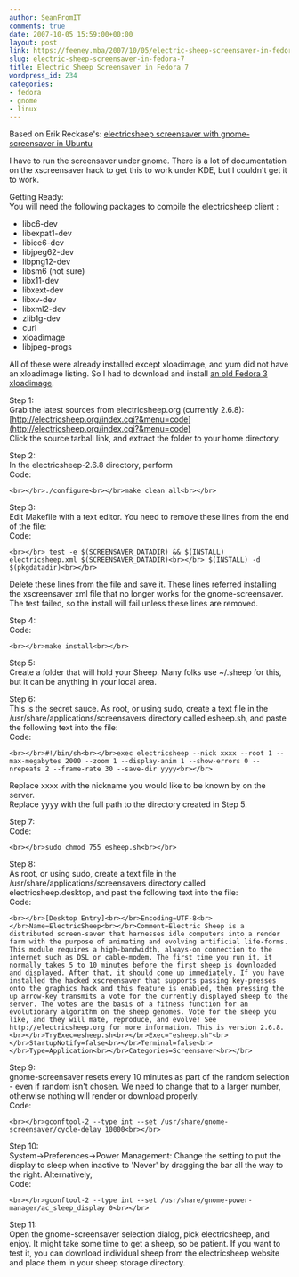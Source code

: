 ```yaml
---
author: SeanFromIT
comments: true
date: 2007-10-05 15:59:00+00:00
layout: post
link: https://feeney.mba/2007/10/05/electric-sheep-screensaver-in-fedora-7/
slug: electric-sheep-screensaver-in-fedora-7
title: Electric Sheep Screensaver in Fedora 7
wordpress_id: 234
categories:
- fedora
- gnome
- linux
---
```


Based on Erik Reckase's: [electricsheep screensaver with gnome-screensaver in Ubuntu](http://ubuntuforums.org/showthread.php?t=355607)  
  
I have to run the screensaver under gnome. There is a lot of documentation on the xscreensaver hack to get this to work under KDE, but I couldn't get it to work.  
  
Getting Ready:  
You will need the following packages to compile the electricsheep client :  
  
   * libc6-dev  
   * libexpat1-dev  
   * libice6-dev  
   * libjpeg62-dev  
   * libpng12-dev  
   * libsm6 (not sure)  
   * libx11-dev  
   * libxext-dev  
   * libxv-dev  
   * libxml2-dev  
   * zlib1g-dev  
   * curl  
   * xloadimage  
   * libjpeg-progs  
  
All of these were already installed except xloadimage, and yum did not have an xloadimage listing. So I had to download and install [an old Fedora 3 xloadimage](http://download.fedora.redhat.com/pub/fedora/linux/core/updates/3/i386/xloadimage-4.1-35.FC3.i386.rpm).  
  
Step 1:  
Grab the latest sources from electricsheep.org (currently 2.6.8):  
[http://electricsheep.org/index.cgi?&menu=code](http://electricsheep.org/index.cgi?&menu=code)  
Click the source tarball link, and extract the folder to your home directory.  
  
Step 2:  
In the electricsheep-2.6.8 directory, perform  
Code:  

    
    <br></br>./configure<br></br>make clean all<br></br>

  
Step 3:  
Edit Makefile with a text editor. You need to remove these lines from the end of the file:  
Code:  

    
    <br></br> test -e $(SCREENSAVER_DATADIR) && $(INSTALL) electricsheep.xml $(SCREENSAVER_DATADIR)<br></br> $(INSTALL) -d $(pkgdatadir)<br></br>

  
Delete these lines from the file and save it. These lines referred installing the xscreensaver xml file that no longer works for the gnome-screensaver. The test failed, so the install will fail unless these lines are removed.  
  
Step 4:  
Code:  

    
    <br></br>make install<br></br>

  
Step 5:  
Create a folder that will hold your Sheep. Many folks use ~/.sheep for this, but it can be anything in your local area.  
  
Step 6:  
This is the secret sauce. As root, or using sudo, create a text file in the /usr/share/applications/screensavers directory called esheep.sh, and paste the following text into the file:  
Code:  

    
    <br></br>#!/bin/sh<br></br>exec electricsheep --nick xxxx --root 1 --max-megabytes 2000 --zoom 1 --display-anim 1 --show-errors 0 --nrepeats 2 --frame-rate 30 --save-dir yyyy<br></br>

  
Replace xxxx with the nickname you would like to be known by on the server.  
Replace yyyy with the full path to the directory created in Step 5.  
  
Step 7:  
Code:  

    
    <br></br>sudo chmod 755 esheep.sh<br></br>

  
Step 8:  
As root, or using sudo, create a text file in the /usr/share/applications/screensavers directory called electricsheep.desktop, and past the following text into the file:  
Code:  

    
    <br></br>[Desktop Entry]<br></br>Encoding=UTF-8<br></br>Name=ElectricSheep<br></br>Comment=Electric Sheep is a distributed screen-saver that harnesses idle computers into a render farm with the purpose of animating and evolving artificial life-forms. This module requires a high-bandwidth, always-on connection to the internet such as DSL or cable-modem. The first time you run it, it normally takes 5 to 10 minutes before the first sheep is downloaded and displayed. After that, it should come up immediately. If you have installed the hacked xscreensaver that supports passing key-presses onto the graphics hack and this feature is enabled, then pressing the up arrow-key transmits a vote for the currently displayed sheep to the server. The votes are the basis of a fitness function for an evolutionary algorithm on the sheep genomes. Vote for the sheep you like, and they will mate, reproduce, and evolve! See http://electricsheep.org for more information. This is version 2.6.8.<br></br>TryExec=esheep.sh<br></br>Exec="esheep.sh"<br></br>StartupNotify=false<br></br>Terminal=false<br></br>Type=Application<br></br>Categories=Screensaver<br></br>

  
Step 9:  
gnome-screensaver resets every 10 minutes as part of the random selection - even if random isn't chosen. We need to change that to a larger number, otherwise nothing will render or download properly.  
Code:  

    
    <br></br>gconftool-2 --type int --set /usr/share/gnome-screensaver/cycle-delay 10000<br></br>

  
Step 10:  
System->Preferences->Power Management: Change the setting to put the display to sleep when inactive to 'Never' by dragging the bar all the way to the right. Alternatively,  
Code:  

    
    <br></br>gconftool-2 --type int --set /usr/share/gnome-power-manager/ac_sleep_display 0<br></br>

  
Step 11:  
Open the gnome-screensaver selection dialog, pick electricsheep, and enjoy. It might take some time to get a sheep, so be patient. If you want to test it, you can download individual sheep from the electricsheep website and place them in your sheep storage directory.

